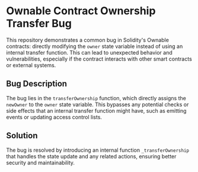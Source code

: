 # Ownable Contract Ownership Transfer Bug

This repository demonstrates a common bug in Solidity's Ownable contracts: directly modifying the `owner` state variable instead of using an internal transfer function. This can lead to unexpected behavior and vulnerabilities, especially if the contract interacts with other smart contracts or external systems. 

## Bug Description
The bug lies in the `transferOwnership` function, which directly assigns the `newOwner` to the `owner` state variable. This bypasses any potential checks or side effects that an internal transfer function might have, such as emitting events or updating access control lists.

## Solution
The bug is resolved by introducing an internal function `_transferOwnership` that handles the state update and any related actions, ensuring better security and maintainability.